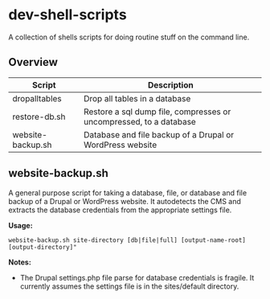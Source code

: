 # dev-shell-scripts

A collection of shells scripts for doing routine stuff on the command line.

## Overview

| Script | Description |
| --- | --- |
| dropalltables | Drop all tables in a database |
| restore-db.sh | Restore a sql dump file, compresses or uncompressed, to a database | 
| website-backup.sh | Database and file backup of a Drupal or WordPress website |

## website-backup.sh

A general purpose script for taking a database, file, or database and file backup of a Drupal or WordPress website. It autodetects the CMS and extracts the database credentials from the appropriate settings file.

**Usage:**

`website-backup.sh site-directory [db|file|full] [output-name-root] [output-directory]"`

**Notes:**

- The Drupal settings.php file parse for database credentials is fragile. It currently assumes the settings file is in the sites/default directory.
